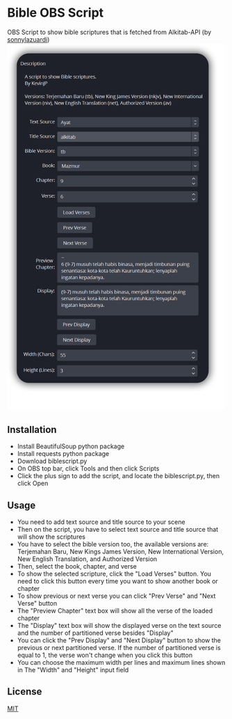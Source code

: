 # Bible OBS Script

OBS Script to show bible scriptures that is fetched from Alkitab-API (by [sonnylazuardi](https://github.com/sonnylazuardi/alkitab-api))
<img src="screen.png" alt="The Script" width="500" height="auto">
## Installation

- Install BeautifulSoup python package
- Install requests python package
- Download biblescript.py
- On OBS top bar, click Tools and then click Scripts
- Click the plus sign to add the script, and locate the biblescript.py, then click Open


## Usage

- You need to add text source and title source to your scene
- Then on the script, you have to select text source and title source that will show the scriptures
- You have to select the bible version too, the available versions are: Terjemahan Baru, New Kings James Version, New International Version, New English Translation, and Authorized Version
- Then, select the book, chapter, and verse
- To show the selected scripture, click the "Load Verses" button. You need to click this button every time you want to show another book or chapter
- To show previous or next verse you can click "Prev Verse" and "Next Verse" button
- The "Preview Chapter" text box will show all the verse of the loaded chapter
- The "Display" text box will show the displayed verse on the text source and the number of partitioned verse besides "Display"
- You can click the "Prev Display" and "Next Display" button to show the previous or next partitioned verse. If the number of partitioned verse is equal to 1, the verse won't change when you click this button
- You can choose the maximum width per lines and maximum lines shown in The "Width" and "Height" input field

## License

[MIT](https://choosealicense.com/licenses/mit/)
